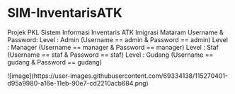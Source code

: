 # SIM-InventarisATK
<p>
Projek PKL Sistem Informasi Inventaris ATK Imigrasi Mataram
Username & Password:
Level : Admin   (Username == admin & Password == admin)
Level : Manager (Username == manager & Password == manager)
Level : Staf    (Username == staf & Password == staf)
Level : Gudang  (Username == gudang & Password == gudang)</p>
![image](https://user-images.githubusercontent.com/69334138/115270401-d95a9980-a16e-11eb-90e7-cd2210acb684.png)
